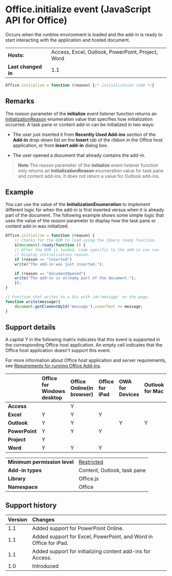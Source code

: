 
# Office.initialize event (JavaScript API for Office)
Occurs when the runtime environment is loaded and the add-in is ready to start interacting with the application and hosted document. 

|||
|:-----|:-----|
|**Hosts:**|Access, Excel, Outlook, PowerPoint, Project, Word|
|**Last changed in**|1.1|

```js
Office.initialize = function (reason) {/* initialization code */}
```


## Remarks

The  _reason_ parameter of the **initialize** event listener function returns an [InitializationReason](../../reference/shared/initializationreason-enumeration.md) enumeration value that specifies how initialization occurred. A task pane or content add-in can be initialized in two ways:


- The user just inserted it from  **Recently Used Add-ins** section of the **Add-in** drop-down list on the **Insert** tab of the ribbon in the Office host application, or from **Insert add-in** dialog box.
    
- The user opened a document that already contains the add-in.
    

 >**Note**  The reason parameter of the  **initialize** event listener function only returns an **InitializationReason** enumeration value for task pane and content add-ins. It does not return a value for Outlook add-ins.


## Example

You can use the value of the  **InitializationEnumeration** to implement different logic for when the add-in is first inserted versus when it is already part of the document. The following example shows some simple logic that uses the value of the _reason_ parameter to display how the task pane or content add-in was initialized.


```js
Office.initialize = function (reason) {
    // Checks for the DOM to load using the jQuery ready function.
    $(document).ready(function () {
    // After the DOM is loaded, code specific to the add-in can run.
    // Display initialization reason.
    if (reason == "inserted")
    write("The add-in was just inserted.");

    if (reason == "documentOpened")
    write("The add-in is already part of the document.");
    });
}

// Function that writes to a div with id='message' on the page.
function write(message){
    document.getElementById('message').innerText += message; 
}
```




## Support details


A capital Y in the following matrix indicates that this event is supported in the corresponding Office host application. An empty cell indicates that the Office host application doesn't support this event.

For more information about Office host application and server requirements, see [Requirements for running Office Add-ins](http://msdn.microsoft.com/library/67340567-bb9a-498c-96d3-3f52f28c16bc%28Office.15%29.aspx).


| |**Office for Windows desktop**|**Office Online(in browser)**|**Office for iPad**|**OWA for Devices**|**Outlook for Mac**|
|:-----|:-----|:-----|:-----|:-----|:-----|
|**Access**||Y||||
|**Excel**|Y|Y|Y|||
|**Outlook**|Y|Y||Y|Y|
|**PowerPoint**|Y|Y|Y|||
|**Project**|Y|||||
|**Word**|Y|Y|Y|||

|||
|:-----|:-----|
|**Minimum permission level**|[Restricted](http://msdn.microsoft.com/library/da2efadc-4ebf-45fe-be39-397ac1eb1dbd%28Office.15%29.aspx)|
|**Add-in types**|Content, Outlook, task pane|
|**Library**|Office.js|
|**Namespace**|Office|

## Support history




|**Version**|**Changes**|
|:-----|:-----|
|1.1|Added support for PowerPoint Online.|
|1.1|Added support for Excel, PowerPoint, and Word in Office for iPad.|
|1.1|Added support for initializing content add-ins for Access.|
|1.0|Introduced|
